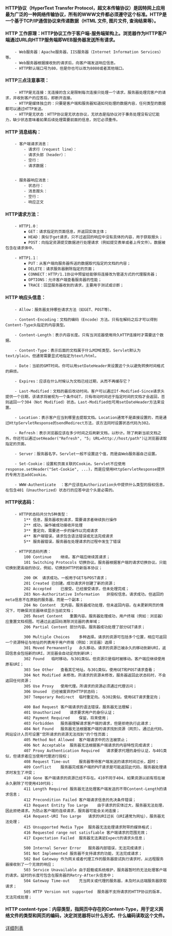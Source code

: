 #### HTTP协议（HyperText Transfer Protocol，超文本传输协议）是因特网上应用最为广泛的一种网络传输协议，所有的WWW文件都必须遵守这个标准。HTTP是一个基于TCP/IP通信协议来传递数据（HTML 文件, 图片文件, 查询结果等）。

#### HTTP 工作原理：HTTP协议工作于客户端-服务端架构上。浏览器作为HTTP客户端通过URL向HTTP服务端即WEB服务器发送所有请求。
		- Web服务器：Apache服务器，IIS服务器（Internet Information Services）等。
		- Web服务器根据接收到的请求后，向客户端发送响应信息。
		- HTTP默认端口号为80，但是你也可以改为8080或者其他端口。
		
#### HTTP三点注意事项：
		- HTTP是无连接：无连接的含义是限制每次连接只处理一个请求，服务器处理完客户的请求，并收到客户的应答后，即断开连接。
		- HTTP是媒体独立的：只要是客户端和服务器知道如何处理的数据内容，任何类型的数据都可以通过HTTP发送。
		- HTTP是无状态：HTTP协议是无状态协议，无状态是指协议对于事务处理没有记忆能力，缺少状态意味着如果后续处理需要前面的信息，则它必须重传。
		
#### HTTP 消息结构：
		- 客户端请求消息：
			- 请求行（request line）：
			- 请求头部（header）：
			- 空行：
			- 请求数据：
			
								
		- 服务器响应消息：
			- 状态行：
			- 消息报头：
			- 空行：
			- 响应正文



#### HTTP请求方法：
		- HTTP1.0：
			▪ GET：请求指定的页面信息，并返回实体主体；
			▪ HEAD：类似于get请求，只不过返回的响应中没有具体的内容，用于获取报头；
			▪ POST：向指定资源提交数据进行处理请求（例如提交表单或者上传文件）。数据被包含在请求体中。
			
		- HTTP1.1：
			▪ PUT：从客户端向服务器传送的数据取代指定的文档的内容；
			▪ DELETE：请求服务器删除指定的页面；
			▪ CONNECT：HTTP/1.1协议中预留给能够将连接改为管道方式的代理服务器；
			▪ OPTIONS：允许客户端查看服务器的性能；
			▪ TRACE：回显服务器收到的请求，主要用于测试或诊断；
			
#### HTTP 响应头信息：
		- Allow：服务器支持哪些请求方法（如GET、POST等）。
		
		- Content-Encoding：文档的编码（Encode）方法。只有在解码之后才可以得到Content-Type头指定的内容类型。
		
		- Content-Length：表示内容长度。只有当浏览器使用持久HTTP连接时才需要这个数据。
		
		- Content-Type：表示后面的文档属于什么MIME类型。Servlet默认为text/plain，但通常需要显式地指定为text/html。
		
		- Date：当前的GMT时间。你可以用setDateHeader来设置这个头以避免转换时间格式的麻烦。
		
		- Expires：应该在什么时候认为文档已经过期，从而不再缓存它？
		
		- Last-Modified：文档的最后改动时间。客户可以通过If-Modified-Since请求头提供一个日期，该请求将被视为一个条件GET，只有改动时间迟于指定时间的文档才会返回，否则返回一个304（Not Modified）状态。Last-Modified也可用setDateHeader方法来设置。
		
		- Location：表示客户应当到哪里去提取文档。Location通常不是直接设置的，而是通过HttpServletResponse的sendRedirect方法，该方法同时设置状态代码为302。
		
		- Refresh：表示浏览器应该在多少时间之后刷新文档，以秒计。除了刷新当前文档之外，你还可以通过setHeader("Refresh", "5; URL=http://host/path")让浏览器读取指定的页面。 
		
		- Server：服务器名字。Servlet一般不设置这个值，而是由Web服务器自己设置。
		
		- Set-Cookie：设置和页面关联的Cookie。Servlet不应使用response.setHeader("Set-Cookie", ...)，而是应使用HttpServletResponse提供的专用方法addCookie。
		
		- WWW-Authenticate	：客户应该在Authorization头中提供什么类型的授权信息，在包含401（Unauthorized）状态行的应答中这个头是必需的。
		
#### HTTP状态码：
		- HTTP状态码共分为5种类型：
			1**	信息，服务器收到请求，需要请求者继续执行操作
			2**	成功，操作被成功接收并处理
			3**	重定向，需要进一步的操作以完成请求
			4**	客户端错误，请求包含语法错误或无法完成请求
			5**	服务器错误，服务器在处理请求的过程中发生了错误
			
		- HTTP状态码列表：
			100	Continue	继续。客户端应继续其请求；
			101	Switching Protocols	切换协议。服务器根据客户端的请求切换协议。只能切换到更高级的协议，例如，切换到HTTP的新版本协议；
			
			200	OK	请求成功。一般用于GET与POST请求；
			201	Created	已创建。成功请求并创建了新的资源；
			202	Accepted	已接受。已经接受请求，但未处理完成；
			203	Non-Authoritative Information	非授权信息。请求成功。但返回的meta信息不在原始的服务器，而是一个副本；
			204	No Content	无内容。服务器成功处理，但未返回内容。在未更新网页的情况下，可确保浏览器继续显示当前文档；
			205	Reset Content	重置内容。服务器处理成功，用户终端（例如：浏览器）应重置文档视图。可通过此返回码清除浏览器的表单域；
			206	Partial Content	部分内容。服务器成功处理了部分GET请求；
			
			300	Multiple Choices	多种选择。请求的资源可包括多个位置，相应可返回一个资源特征与地址的列表用于用户终端（例如：浏览器）选择；
			301	Moved Permanently	永久移动。请求的资源已被永久的移动到新URI，返回信息会包括新的URI，浏览器会自动定向到新UR；
			302	Found	临时移动。与301类似。但资源只是临时被移动。客户端应继续使用原有URI；
			303	See Other	查看其它地址。与301类似。使用GET和POST请求查看；
			304	Not Modified 未修改。所请求的资源未修改，服务器返回此状态码时，不会返回任何资源；
			305	Use Proxy	使用代理。所请求的资源必须通过代理访问；
			306	Unused	已经被废弃的HTTP状态码；
			307	Temporary Redirect	临时重定向。与302类似。使用GET请求重定向；
			
			400	Bad Request	客户端请求的语法错误，服务器无法理解；
			401	Unauthorized	请求要求用户的身份认证；
			402	Payment Required	保留，将来使用；
			403	Forbidden	服务器理解请求客户端的请求，但是拒绝执行此请求；
			404	Not Found	服务器无法根据客户端的请求找到资源（网页）。通过此代码，网站设计人员可设置"您所请求的资源无法找到"的个性页面；
			405	Method Not Allowed	客户端请求中的方法被禁止；
			406	Not Acceptable	服务器无法根据客户端请求的内容特性完成请求；
			407	Proxy Authentication Required	请求要求代理的身份认证，与401类似，但请求者应当使用代理进行授权；
			408	Request Time-out	服务器等待客户端发送的请求时间过长，超时；
			409	Conflict	服务器完成客户端的PUT请求是可能返回此代码，服务器处理请求时发生了冲突；
			410	Gone 客户端请求的资源已经不存在。410不同于404，如果资源以前有现在被永久删除了可使用410代码；
			411	Length Required	服务器无法处理客户端发送的不带Content-Length的请求信息；
			412	Precondition Failed	客户端请求信息的先决条件错误；
			413	Request Entity Too Large	由于请求的实体过大，服务器无法处理，因此拒绝请求。为防止客户端的连续请求，服务器可能会关闭连接；
			414	Request-URI Too Large	请求的URI过长（URI通常为网址），服务器无法处理；
			415	Unsupported Media Type	服务器无法处理请求附带的媒体格式；
			416	Requested range not satisfiable	客户端请求的范围无效；
			417	Expectation Failed	服务器无法满足Expect的请求头信息；
			
			500	Internal Server Error	服务器内部错误，无法完成请求；
			501	Not Implemented	服务器不支持请求的功能，无法完成请求；
			502	Bad Gateway	作为网关或者代理工作的服务器尝试执行请求时，从远程服务器接收到了一个无效的响应；
			503	Service Unavailable	由于超载或系统维护，服务器暂时的无法处理客户端的请求。延时的长度可包含在服务器的Retry-After头信息中；
			504	Gateway Time-out	充当网关或代理的服务器，未及时从远端服务器获取请求；
			505	HTTP Version not supported	服务器不支持请求的HTTP协议的版本，无法完成处理；
			
#### HTTP content-type：内容类型，指网页中存在的Content-Type，用于定义网络文件的类型和网页的编码，决定浏览器将以什么形式、什么编码读取这个文件。

[详细列表](https://www.runoob.com/http/http-content-type.html)
